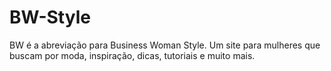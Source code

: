 # BW-Style
BW é a abreviação para Business Woman Style. Um site para mulheres que buscam por moda, inspiração, dicas, tutoriais e muito mais.
